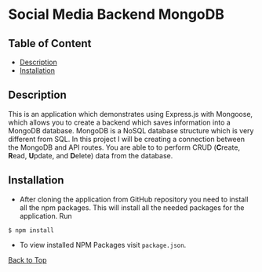 # Social Media Backend MongoDB

## Table of Content

- [Description](#description)
- [Installation](#installation)

## Description

This is an application which demonstrates using Express.js with Mongoose, which allows you to create a backend which saves information into a MongoDB database. MongoDB is a NoSQL database structure which is very different from SQL. In this project I will be creating a connection between the MongoDB and API routes. You are able to to perform CRUD (**C**reate, **R**ead, **U**pdate, and **D**elete) data from the database.

## Installation

- After cloning the application from GitHub repository you need to install all the npm packages. This will install all the needed packages for the application.
  Run

```
$ npm install
```

- To view installed NPM Packages visit `package.json`.

[Back to Top](#social-media-backend-mongodb)
